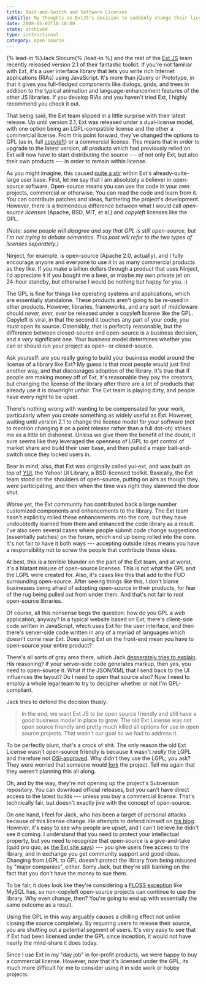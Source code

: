 ```yaml
---
title: Bait-and-Switch and Software Licenses
subtitle: My thoughts on ExtJS's decision to suddenly change their licensing.
date: 2008-05-02T18:18:00
state: archived
type: instructional
category: open source
---
```


{% lead-in %}Jack Slocum{% /lead-in %} and the rest of the [Ext JS](http://extjs.com/) team recently released version 2.1 of their fantastic toolkit. If you're not familiar with Ext, it's a user interface library that lets you write rich Internet applications (RIAs) using JavaScript. It's more than jQuery or Prototype, in that it gives you full-fledged components like dialogs, grids, and trees in addition to the typical animation and language-enhancement features of the other JS libraries. If you develop RIAs and you haven't tried Ext, I highly recommend you check it out.

That being said, the Ext team slipped in a little surprise with their latest release. Up until version 2.1, Ext was released under a dual-license model, with one option being an LGPL-compatible license and the other a commercial license. From this point forward, they've changed the options to GPL (as in, full [copyleft](http://en.wikipedia.org/wiki/Copyleft)) or a commercial license. This means that in order to upgrade to the latest version, all products which had previously relied on Ext will now have to start distributing the source --- of not only Ext, but also their own products --- in order to remain within license.

As you might imagine, this caused [quite a stir](http://extjs.com/forum/showthread.php?t=33096) within Ext's already-quite-large user base. First, let me say that I am absolutely a believer in open-source software. Open-source means you can use the code in your own projects, commercial or otherwise. You can read the code and learn from it. You can contribute patches and ideas, furthering the project's development. However, there is a tremendous difference between what I would call _open-source licenses_ (Apache, BSD, MIT, et al.) and _copyleft_ licenses like the GPL.

_(Note: some people will disagree and say that GPL is still open-source, but I'm not trying to debate semantics. This post will refer to the two types of licenses separately.)_

Ninject, for example, is open-source (Apache 2.0, actually), and I fully encourage anyone and everyone to use it in as many commercial products as they like. If you make a billion dollars through a product that uses Ninject, I'd appreciate it if you bought me a beer, or maybe my own private jet on 24-hour standby, but otherwise I would be nothing but happy for you. :)

The GPL is fine for things like operating systems and applications, which are essentially standalone. These products aren't going to be re-used in other products. However, libraries, frameworks, and any sort of middleware should _never, ever, ever_ be released under a copyleft license like the GPL. Copyleft is viral, in that the second it touches any part of your code, you must open its source. Ostensibly, that is perfectly reasonable, but the difference between closed-source and open-source is a business decision, and a _very_ significant one. Your business model determines whether you can or should run your project as open- or closed-source.

Ask yourself: are you really going to build your business model around the license of a library like Ext? My guess is that most people would just find another way, and that discourages adoption of the library. It's true that if people are making money off of Ext, it's reasonable they pay the creators, but changing the license of the library after there are a lot of products that already use it is downright unfair. The Ext team is playing dirty, and people have every right to be upset.

There's nothing wrong with wanting to be compensated for your work, particularly when you create something as widely useful as Ext. However, waiting until version 2.1 to change the license model for your software (not to mention changing it on a point release rather than a full dot-oh) strikes me as a little bit dishonest. Unless we give them the benefit of the doubt, it sure seems like they leveraged the openness of LGPL to get control of market share and build their user base, and then pulled a major bait-and-switch once they locked users in.

Bear in mind, also, that Ext was originally called yui-ext, and was built on top of [YUI](http://developer.yahoo.com/yui/), the Yahoo! UI Library, a BSD-licensed toolkit. Basically, the Ext team stood on the shoulders of open-source, putting on airs as though they were participating, and then when the time was right they slammed the door shut.

Worse yet, the Ext community has contributed back a large number customized components and enhancements to the library. The Ext team hasn't explicitly rolled these enhancements into the core, but they have undoubtedly learned from them and enhanced the code library as a result. I've also seen several cases where people submit code change suggestions (essentially patches) on the forum, which end up being rolled into the core. It's not fair to have it both ways --- accepting outside ideas means you have a responsibility not to screw the people that contribute those ideas.

At best, this is a terrible blunder on the part of the Ext team, and at worst, it's a blatant misuse of open-source licenses. This is not what the GPL and the LGPL were created for. Also, it's cases like this that add to the FUD surrounding open-source. After seeing things like this, I don't blame businesses being afraid of adopting open-source in their products, for fear of the rug being pulled out from under them. And that's not fair to _real_ open-source libraries.

Of course, all this nonsense begs the question: how do you GPL a web application, anyway? In a typical website based on Ext, there's client-side code written in JavaScript, which uses Ext for the user interface, and then there's server-side code written in any of a myriad of languages which doesn't come near Ext. Does using Ext on the front-end mean you have to open-source your entire product?

There's all sorts of gray area there, which Jack [desperately tries to explain](http://extjs.com/forum/showthread.php?p=156236#post156236). His reasoning? If your server-side code generates markup, then yes, you need to open-source it. What if the JSON/XML that I send back to the UI influences the layout? Do I need to open that source also? Now I need to employ a whole legal team to try to decipher whether or not I'm GPL-compliant.

Jack tries to defend the decision thusly:

> In the end, we want Ext JS to be open source friendly and still have a good business model in place to grow. The old Ext License was not open source friendly and pretty much killed all options for use in open source projects. That wasn't our goal so we had to address it.

To be perfectly blunt, that's a crock of shit. The only reason the old Ext License wasn't open-source friendly is because it wasn't _really_ the LGPL and therefore not [OSI-approved](http://www.opensource.org/). Why didn't they use the LGPL, you ask? They were worried that someone would [fork](http://en.wikipedia.org/wiki/Fork_%28software_development%29) the project. Tell me again that they weren't planning this all along.

Oh, and by the way, they're not opening up the project's Subversion repository. You can download official releases, but you can't have direct access to the latest builds --- unless you buy a commercial license. That's technically fair, but doesn't exactly jive with the concept of open-source.

On one hand, I feel for Jack, who has been a target of personal attacks because of this license change. He attempts to defend himself on [his blog](http://jackslocum.com/blog/2008/04/26/ext-js-license-change-and-personal-attacks/). However, it's easy to see why people are upset, and I can't believe he didn't see it coming. I understand that you need to protect your intellectual property, but you need to recognize that open-source is a give-and-take (quid pro quo, as [the Ext site says](http://extjs.com/company/dual.php)) --- you give users free access to the library, and in exchange you get community support and good ideas. Changing from LGPL to GPL doesn't protect the library from being misused by "major companies", either. Sorry Jack, but they're still banking on the fact that you don't have the money to sue them.

To be fair, it does look like they're considering a [FLOSS exception](http://www.mysql.com/about/legal/licensing/foss-exception.html) like MySQL has, so non-copyleft open-source projects can continue to use the library. Why even change, then? You're going to end up with essentially the same outcome as a result.

Using the GPL in this way arguably causes a chilling effect not unlike closing the source completely. By requiring users to release their source, you are shutting out a potential segment of users. It's very easy to see that if Ext had been licensed under the GPL since inception, it would not have nearly the mind-share it does today.

Since I use Ext in my "day job" in for-profit products, we were happy to buy a commercial license. However, now that it's licensed under the GPL, its much more difficult for me to consider using it in side work or hobby projects.
